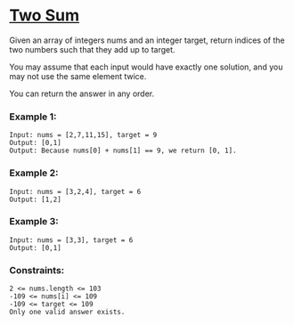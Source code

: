 # [Two Sum](https://leetcode.com/problems/two-sum/)
Given an array of integers nums and an integer target, return indices of the two numbers such that they add up to target.

You may assume that each input would have exactly one solution, and you may not use the same element twice.

You can return the answer in any order.

 

### Example 1:

    Input: nums = [2,7,11,15], target = 9  
    Output: [0,1]  
    Output: Because nums[0] + nums[1] == 9, we return [0, 1].

### Example 2:

    Input: nums = [3,2,4], target = 6  
    Output: [1,2]

### Example 3:

    Input: nums = [3,3], target = 6  
    Output: [0,1]

 

### Constraints:

    2 <= nums.length <= 103
    -109 <= nums[i] <= 109
    -109 <= target <= 109
    Only one valid answer exists.

